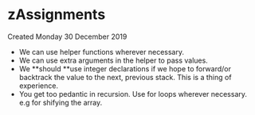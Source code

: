 # zAssignments
Created Monday 30 December 2019

* We can use helper functions wherever necessary.
* We can use extra arguments in the helper to pass values.
* We **should **use integer declarations if we hope to forward/or backtrack the value to the next, previous stack. This is a thing of experience.
* You get too pedantic in recursion. Use for loops wherever necessary. e.g for shifying the array.


